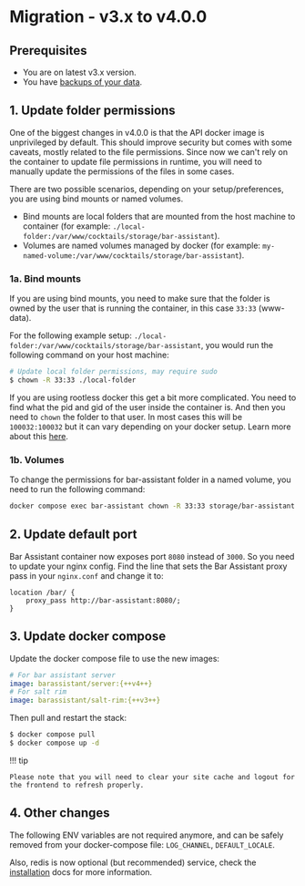 # Migration - v3.x to v4.0.0

## Prerequisites

- You are on latest v3.x version.
- You have [backups of your data](/docs/faq/#how-do-i-backup-my-data).


## 1. Update folder permissions

One of the biggest changes in v4.0.0 is that the API docker image is unprivileged by default. This should improve security but comes with some caveats, mostly related to the file permissions. Since now we can't rely on the container to update file permissions in runtime, you will need to manually update the permissions of the files in some cases.

There are two possible scenarios, depending on your setup/preferences, you are using bind mounts or named volumes.

- Bind mounts are local folders that are mounted from the host machine to container (for example: `./local-folder:/var/www/cocktails/storage/bar-assistant`).
- Volumes are named volumes managed by docker (for example: `my-named-volume:/var/www/cocktails/storage/bar-assistant`).

### 1a. Bind mounts

If you are using bind mounts, you need to make sure that the folder is owned by the user that is running the container, in this case `33:33` (www-data).

For the following example setup: `./local-folder:/var/www/cocktails/storage/bar-assistant`, you would run the following command on your host machine:

``` bash
# Update local folder permissions, may require sudo
$ chown -R 33:33 ./local-folder
```

If you are using rootless docker this get a bit more complicated. You need to find what the pid and gid of the user inside the container is. And then you need to `chown` the folder to that user. In most cases this will be `100032:100032` but it can vary depending on your docker setup. Learn more about this [here](https://docs.docker.com/engine/security/userns-remap/).

### 1b. Volumes

To change the permissions for bar-assistant folder in a named volume, you need to run the following command:

``` bash
docker compose exec bar-assistant chown -R 33:33 storage/bar-assistant
```

## 2. Update default port

Bar Assistant container now exposes port `8080` instead of `3000`. So you need to update your nginx config. Find the line that sets the Bar Assistant proxy pass in your `nginx.conf` and change it to:

``` hl_lines="2"
location /bar/ {
    proxy_pass http://bar-assistant:8080/;
}
```

## 3. Update docker compose

Update the docker compose file to use the new images:

``` yaml
# For bar assistant server
image: barassistant/server:{++v4++}
# For salt rim
image: barassistant/salt-rim:{++v3++}
```

Then pull and restart the stack:

``` bash
$ docker compose pull
$ docker compose up -d
```

!!! tip

    Please note that you will need to clear your site cache and logout for the frontend to refresh properly.

## 4. Other changes

The following ENV variables are not required anymore, and can be safely removed from your docker-compose file: `LOG_CHANNEL`, `DEFAULT_LOCALE`.

Also, redis is now optional (but recommended) service, check the [installation](/docs/setup) docs for more information.
